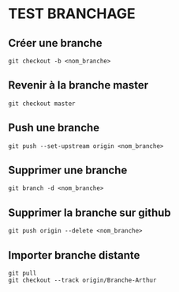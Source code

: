 # TEST BRANCHAGE

## Créer une branche

`git checkout -b <nom_branche>`

## Revenir à la branche master

`git checkout master`

## Push une branche

`git push --set-upstream origin <nom_branche>`

## Supprimer une branche

`git branch -d <nom_branche>`

## Supprimer la branche sur github

`git push origin --delete <nom_branche>`

## Importer branche distante

```
git pull
git checkout --track origin/Branche-Arthur
```
